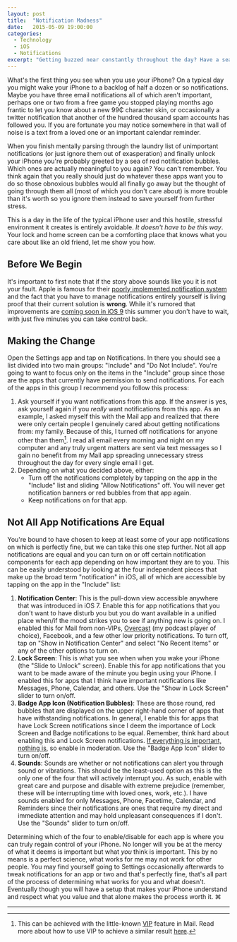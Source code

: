 ```yaml
---
layout: post
title:  "Notification Madness"
date:   2015-05-09 19:00:00
categories:
  - Technology
  - iOS
  - Notifications
excerpt: "Getting buzzed near constantly throughout the day? Have a sea of red alert bubbles on your home screen? It doesn't have to be this way!"
---
```


What's the first thing you see when you use your iPhone? On a typical day you might wake your iPhone to a backlog of half a dozen or so notifications. Maybe you have three email notifications all of which aren't important, perhaps one or two from a free game you stopped playing months ago frantic to let you know about a new 99₵ character skin, or occasionally a twitter notification that another of the hundred thousand spam accounts has followed you. If you are fortunate you may notice somewhere in that wall of noise is a text from a loved one or an important calendar reminder.

When you finish mentally parsing through the laundry list of unimportant notifications (or just ignore them out of exasperation) and finally unlock your iPhone you're probably greeted by a sea of red notification bubbles. Which ones are actually meaningful to you again? You can't remember. You think again that you really should just do whatever these apps want you to do so those obnoxious bubbles would all finally go away but the thought of going through them all (most of which you don't care about) is more trouble than it's worth so you ignore them instead to save yourself from further stress.

This is a day in the life of the typical iPhone user and this hostile, stressful environment it creates is entirely avoidable. *It doesn't have to be this way*. Your lock and home screen can be a comforting place that knows what you care about like an old friend, let me show you how.

Before We Begin
---------------

It's important to first note that if the story above sounds like you it is not your fault. Apple is famous for their [poorly implemented notification system](http://daringfireball.net/2012/05/ios_low_hanging_fruit) and the fact that you have to manage notifications entirely yourself is living proof that their current solution is __wrong__. While it's rumored that improvements are [coming soon in iOS 9](http://www.ordoh.com/2015/04/apple-ios-9-rumors-improvement-notification-center-mechanism-ios-9/) this summer you don't have to wait, with just five minutes you can take control back.

Making the Change
-----------------

Open the Settings app and tap on Notifications. In there you should see a list divided into two main groups: "Include" and "Do Not Include". You're going to want to focus only on the items in the "Include" group since those are the apps that currently have permission to send notifications. For each of the apps in this group I recommend you follow this process:

1. Ask yourself if you want notifications from this app. If the answer is yes, ask yourself again if you *really* want notifications from this app. As an example, I asked myself this with the Mail app and realized that there were only certain people I genuinely cared about getting notifications from: my family. Because of this, I turned off notifications for anyone other than them[^vip]. I read all email every morning and night on my computer and any truly urgent matters are sent via text messages so I gain no benefit from my Mail app spreading unnecessary stress throughout the day for every single email I get.
2. Depending on what you decided above, either:
	- Turn off the notifications completely by tapping on the app in the "Include" list and sliding "Allow Notifications" off. You will never get notification banners or red bubbles from that app again.
	- Keep notifications on for that app.

Not All App Notifications Are Equal
-----------------------------------

You're bound to have chosen to keep at least some of your app notifications on which is perfectly fine, but we can take this one step further. Not all app notifications are equal and you can turn on or off certain notification components for each app depending on how important they are to you. This can be easily understood by looking at the four independent pieces that make up the broad term "notification" in iOS, all of which are accessible by tapping on the app in the "Include" list:

1. __Notification Center__: This is the pull-down view accessible anywhere that was introduced in iOS 7. Enable this for app notifications that you don't want to have disturb you but you do want available in a unified place when/if the mood strikes you to see if anything new is going on. I enabled this for Mail from non-VIPs, [Overcast](https://itunes.apple.com/us/app/overcast-podcast-player/id888422857?mt=8) (my podcast player of choice), Facebook, and a few other low priority notifications. To turn off, tap on "Show in Notification Center" and select "No Recent Items" or any of the other options to turn on.
2. __Lock Screen__: This is what you see when when you wake your iPhone (the "Slide to Unlock" screen). Enable this for app notifications that you want to be made aware of the minute you begin using your iPhone. I enabled this for apps that I think have important notifications like Messages, Phone, Calendar, and others. Use the "Show in Lock Screen" slider to turn on/off.
3. __Badge App Icon (Notification Bubbles)__: These are those round, red bubbles that are displayed on the upper right-hand corner of apps that have withstanding notifications. In general, I enable this for apps that have Lock Screen notifications since I deem the importance of Lock Screen and Badge notifications to be equal. Remember, think hard about enabling this and Lock Screen notifications. [If everything is important, nothing is](https://youtu.be/A8I9pYCl9AQ?t=8s), so enable in moderation. Use the "Badge App Icon" slider to turn on/off.
4. __Sounds__: Sounds are whether or not notifications can alert you through sound or vibrations. This should be the least-used option as this is the only one of the four that will actively interrupt you. As such, enable with great care and purpose and disable with extreme prejudice (remember, these will be interrupting time with loved ones, work, etc.). I have sounds enabled for only Messages, Phone, Facetime, Calendar, and Reminders since their notifications are ones that require my direct and immediate attention and may hold unpleasant consequences if I don't. Use the "Sounds" slider to turn on/off.

Determining which of the four to enable/disable for each app is where you can truly regain control of your iPhone. No longer will you be at the mercy of what it deems is important but what *you* think is important. This by no means is a perfect science, what works for me may not work for other people. You may find yourself going to Settings occasionally afterwards to tweak notifications for an app or two and that's perfectly fine, that's all part of the process of determining what works for you and what doesn't. Eventually though you will have a setup that makes your iPhone understand and respect what you value and that alone makes the process worth it. ⌘

----------  

[^vip]: This can be achieved with the little-known [VIP](https://support.apple.com/kb/PH12515?locale=en_US) feature in Mail. Read more about how to use VIP to achieve a similar result [here](http://heresthethingblog.com/2014/09/29/ios-8-tip-alert-vips-send-email/).